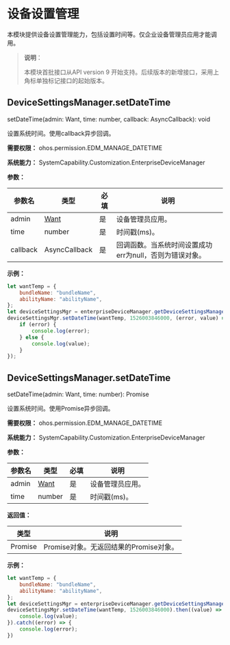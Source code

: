 # 设备设置管理

本模块提供设备设置管理能力，包括设置时间等。仅企业设备管理员应用才能调用。

> **说明**：
> 
> 本模块首批接口从API version 9 开始支持。后续版本的新增接口，采用上角标单独标记接口的起始版本。

## DeviceSettingsManager.setDateTime

setDateTime(admin: Want, time: number, callback: AsyncCallback<void>): void

设置系统时间。使用callback异步回调。

**需要权限：** ohos.permission.EDM_MANAGE_DATETIME

**系统能力：** SystemCapability.Customization.EnterpriseDeviceManager

**参数：**

| 参数名   | 类型                                  | 必填   | 说明      |
| ----- | ----------------------------------- | ---- | ------- |
| admin | [Want](js-apis-application-Want.md) | 是    | 设备管理员应用。 |
| time  | number | 是 | 时间戳(ms)。 |
| callback | AsyncCallback<void> | 是 | 回调函数。当系统时间设置成功err为null，否则为错误对象。 |

**示例：**

```js
let wantTemp = {
    bundleName: "bundleName",
    abilityName: "abilityName",
};
let deviceSettingsMgr = enterpriseDeviceManager.getDeviceSettingsManager();
deviceSettingsMgr.setDateTime(wantTemp, 1526003846000, (error, value) => { 
    if (error) {
        console.log(error);
    } else {
        console.log(value);
    }
});
```

## DeviceSettingsManager.setDateTime

setDateTime(admin: Want, time: number): Promise<void>

设置系统时间。使用Promise异步回调。

**需要权限：** ohos.permission.EDM_MANAGE_DATETIME

**系统能力：** SystemCapability.Customization.EnterpriseDeviceManager

**参数：**

| 参数名   | 类型                                  | 必填   | 说明      |
| ----- | ----------------------------------- | ---- | ------- |
| admin | [Want](js-apis-application-Want.md) | 是    | 设备管理员应用。 |
| time  | number | 是 | 时间戳(ms)。 |

**返回值：**

| 类型   | 说明                                  |
| ----- | ----------------------------------- |
| Promise<void> | Promise对象。无返回结果的Promise对象。 |


**示例：**

```js
let wantTemp = {
    bundleName: "bundleName",
    abilityName: "abilityName",
};
let deviceSettingsMgr = enterpriseDeviceManager.getDeviceSettingsManager();
deviceSettingsMgr.setDateTime(wantTemp, 1526003846000).then((value) => {
    console.log(value);
}).catch((error) => {
    console.log(error);
})
```
